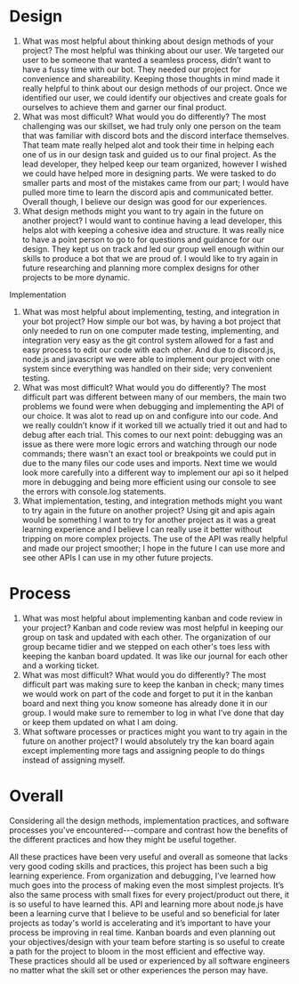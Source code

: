 # Design
1. What was most helpful about thinking about design methods of your project?
The most helpful was thinking about our user. We targeted our user to be someone that wanted a seamless process, didn’t want to have a fussy time with our bot. They needed our project for convenience and shareability. Keeping those thoughts in mind made it really helpful to think about our design methods of our project. Once we identified our user, we could identify our objectives and create goals for ourselves to achieve them and garner our final product. 
2. What was most difficult? What would you do differently?
The most challenging was our skillset, we had truly only one person on the team that was familiar with discord bots and the discord interface themselves. That team mate really helped alot and took their time in helping each one of us in our design task and guided us to our final project. As the lead developer, they helped keep our team organized, however I wished we could have helped more in designing parts. We were tasked to do smaller parts and most of the mistakes came from our part; I would have pulled more time to learn the discord apis and communicated better. Overall though, I believe our design was good for our experiences. 
3. What design methods might you want to try again in the future on another project?
I would want to continue having a lead developer, this helps alot with keeping a cohesive idea and structure. It was really nice to have a point person to go to for questions and guidance for our design. They kept us on track and led our group well enough within our skills to produce a bot that we are proud of. I would like to try again in future researching and planning more complex designs for other projects to be more dynamic. 

Implementation
1. What was most helpful about implementing, testing, and integration in your bot project?
How simple our bot was, by having a bot project that only needed to run on one computer made testing, implementing, and integration very easy as the git control system allowed for a fast and easy process to edit our code with each other. And due to discord.js, node.js and javascript we were able to implement our project with one system since everything was handled on their side; very convenient testing. 
2. What was most difficult? What would you do differently?
The most difficult part was different between many of our members, the main two problems we found were when debugging and implementing the API of our choice. It was alot to read up on and configure into our code. And we really couldn’t know if it worked till we actually tried it out and had to debug after each trial. This comes to our next point: debugging was an issue as there were more logic errors and watching through our node commands; there wasn't an exact tool or breakpoints we could put in due to the many files our code uses and imports. Next time we would look more carefully into a different way to implement our api so it helped more in debugging and being more efficient using our console to see the errors with console.log statements. 
3. What implementation, testing, and integration methods might you want to try again in the future on another project?
Using git and apis again would be something I want to try for another project as it was a great learning experience and I believe I can really use it better without tripping on more complex projects. The use of the API was really helpful and made our project smoother; I hope in the future I can use more and see other APIs I can use in my other future projects. 

# Process
1. What was most helpful about implementing kanban and code review in your project?
Kanban and code review was most helpful in keeping our group on task and updated with each other. The organization of our group became tidier and we stepped on each other's toes less with keeping the kanban board updated. It was like our journal for each other and a working ticket. 
2. What was most difficult? What would you do differently?
The most difficult part was making sure to keep the kanban in check; many times we would work on part of the code and forget to put it in the kanban board and next thing you know someone has already done it in our group. I would make sure to remember to log in what I’ve done that day or keep them updated on what I am doing.
3. What software processes or practices might you want to try again in the future on another project?
I would absolutely try the kan board again except implementing more tags and assigning people to do things instead of assigning myself. 
# Overall
Considering all the design methods, implementation practices, and software processes you've encountered---compare and contrast how the benefits of the different practices and how they might be useful together. 

All these practices have been very useful and overall as someone that lacks very good coding skills and practices, this project has been such a big learning experience. From organization and debugging, I’ve learned how much goes into the process of making even the most simplest projects. It’s also the same process with small fixes for every project/product out there, it is so useful to have learned this. API and learning more about node.js have been a learning curve that I believe to be useful and so beneficial for later projects as today's world is accelerating and it’s important to have your process be improving in real time. Kanban boards and even planning out your objectives/design with your team before starting is so useful to create a path for the project to bloom in the most efficient and effective way. These practices should all be used or experienced by all software engineers no matter what the skill set or other experiences the person may have.
